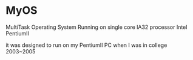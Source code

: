 # MyOS
MultiTask Operating System Running on single core IA32 processor Intel PentiumII

it was designed to run on my PentiumII PC when I was in college 2003~2005
